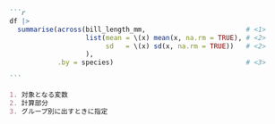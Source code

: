 ```` markdown
```r
df |>
  summarise(across(bill_length_mm,                         # <1>
                   list(mean = \(x) mean(x, na.rm = TRUE), # <2>
                        sd   = \(x) sd(x, na.rm = TRUE))   # <2>
                   ),
            .by = species)                                 # <3>

```

1. 対象となる変数
2. 計算部分
3. グループ別に出すときに指定

````